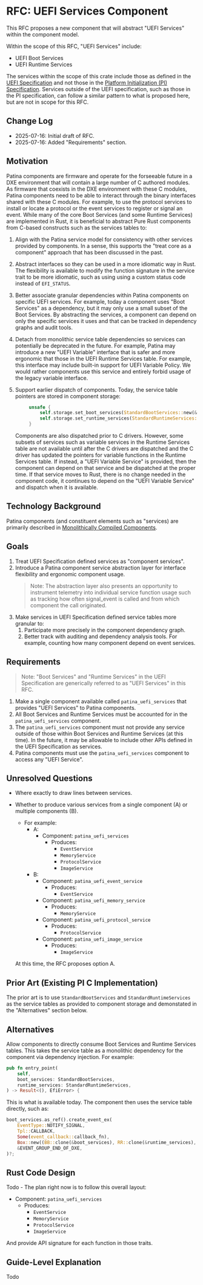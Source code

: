 # RFC: UEFI Services Component

This RFC proposes a new component that will abstract "UEFI Services" within the component model.

Within the scope of this RFC, "UEFI Services" include:

- UEFI Boot Services
- UEFI Runtime Services

The services within the scope of this crate include those as defined in the [UEFI Specification](https://uefi.org/specifications)
and not those in the [Platform Initialization (PI) Specification](https://uefi.org/specifications). Services outside
of the UEFI specification, such as those in the PI specification, can follow a similar pattern to what is proposed
here, but are not in scope for this RFC.

## Change Log

- 2025-07-16: Initial draft of RFC.
- 2025-07-16: Added "Requirements" section.

## Motivation

Patina components are firmware and operate for the forseeable future in a DXE environment that will contain a large
number of C authored modules. As firmware that coexists in the DXE environment with these C modules, Patina components
need to be able to interact through the binary interfaces shared with these C modules. For example, to use the protocol
services to install or locate a protocol or the event services to register or signal an event. While many of the core
Boot Services (and some Runtime Services) are implemented in Rust, it is beneficial to abstract Pure Rust components
from C-based constructs such as the services tables to:

1. Align with the Patina service model for consistency with other services provided by components. In a sense, this
   supports the "treat core as a component" approach that has been discussed in the past.
2. Abstract interfaces so they can be used in a more idiomatic way in Rust. The flexibility is available to modify
   the function signature in the service trait to be more idiomatic, such as using using a custom status code instead
   of `EFI_STATUS`.
3. Better associate granular dependencies within Patina components on specific UEFI services. For example, today a
   component uses "Boot Services" as a dependency, but it may only use a small subset of the Boot Services. By
   abstracting the services, a component can depend on only the specific services it uses and that can be tracked in
   dependency graphs and audit tools.
4. Detach from monolithic service table dependencies so services can potentially be deprecated in the future. For
   example, Patina may introduce a new "UEFI Variable" interface that is safer and more ergonomic that those in the
   UEFI Runtime Services table. For example, this interface may include built-in support for UEFI Variable Policy.
   We would rather components use this service and entirely forbid usage of the legacy variable interface.
5. Support earlier dispatch of components. Today, the service table pointers are stored in component storage:

   ```rust
        unsafe {
            self.storage.set_boot_services(StandardBootServices::new(&*boot_services_ptr));
            self.storage.set_runtime_services(StandardRuntimeServices::new(&*runtime_services_ptr));
        }
   ```

   Components are also dispatched prior to C drivers. However, some subsets of services such as variable services in
   the Runtime Services table are not available until after the C drivers are dispatched and the C driver has updated
   the pointers for variable functions in the Runtime Services table. If instead, a "UEFI Variable Service" is provided,
   then the component can depend on that service and be dispatched at the proper time. If that service moves to Rust,
   there is no change needed in the component code, it continues to depend on the "UEFI Variable Service" and dispatch
   when it is available.

## Technology Background

Patina components (and constituent elements such as "services) are primarily described in
[Monolithically Compiled Components](https://github.com/OpenDevicePartnership/patina/blob/main/docs/src/component/interface.md).

## Goals

1. Treat UEFI Specification defined services as "component services".
2. Introduce a Patina component service abstraction layer for interface flexibility and ergonomic component usage.
   > Note: The abstraction layer also presents an opportunity to instrument telemetry into individual service function
   usage such as tracking how often signal_event is called and from which component the call originated.
3. Make services in UEFI Specification defined service tables more granular to:
   1. Participate more precisely in the component dependency graph.
   2. Better track with auditing and dependency analysis tools. For example, counting how many component depend on
      event services.

## Requirements

> Note: "Boot Services" and "Runtime Services" in the UEFI Specification are generically referred to as "UEFI Services"
in this RFC.

1. Make a single component available called `patina_uefi_services` that provides "UEFI Services" to Patina components.
2. All Boot Services and Runtime Services must be accounted for in the `patina_uefi_services` component.
3. The `patina_uefi_services` component must not provide any service outside of those within Boot Services and Runtime
   Services (at this time). In the future, it may be allowable to include other APIs defined in the UEFI Specification
   as services.
4. Patina components must use the `patina_uefi_services` component to access any "UEFI Service".

## Unresolved Questions

- Where exactly to draw lines between services.
- Whether to produce various services from a single component (A) or multiple components (B).
  - For example:
    - A:
      - Component: `patina_uefi_services`
        - Produces:
          - `EventService`
          - `MemoryService`
          - `ProtocolService`
          - `ImageService`
    - B:
      - Component: `patina_uefi_event_service`
        - Produces:
          - `EventService`
      - Component: `patina_uefi_memory_service`
        - Produces:
          - `MemoryService`
      - Component: `patina_uefi_protocol_service`
        - Produces:
          - `ProtocolService`
      - Component: `patina_uefi_image_service`
        - Produces:
          - `ImageService`

  At this time, the RFC proposes option A.

## Prior Art (Existing PI C Implementation)

The prior art is to use `StandardBootServices` and `StandardRuntimeServices` as the service tables as provided to
component storage and demonstated in the "Alternatives" section below.

## Alternatives

Allow components to directly consume Boot Services and Runtime Services tables. This takes the service table as a
monolithic dependency for the component via dependency injection. For example:

```rust
pub fn entry_point(
    self,
    boot_services: StandardBootServices,
    runtime_services: StandardRuntimeServices,
) -> Result<(), EfiError> {
```

This is what is available today. The component then uses the service table directly, such as:

```rust
boot_services.as_ref().create_event_ex(
    EventType::NOTIFY_SIGNAL,
    Tpl::CALLBACK,
    Some(event_callback::callback_fn),
    Box::new((BB::clone(&boot_services), RR::clone(&runtime_services), fbpt)),
    &EVENT_GROUP_END_OF_DXE,
)?;
```

## Rust Code Design

Todo - The plan right now is to follow this overall layout:

- Component: `patina_uefi_services`
  - Produces:
    - `EventService`
    - `MemoryService`
    - `ProtocolService`
    - `ImageService`

And provide API signature for each function in those traits.

## Guide-Level Explanation

Todo
